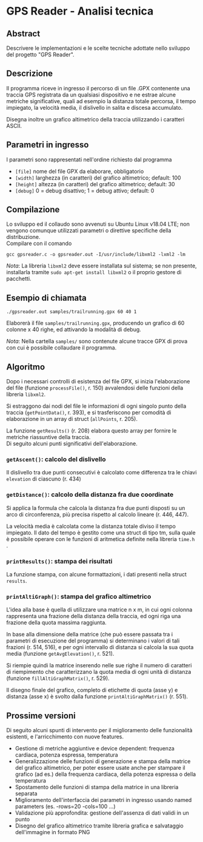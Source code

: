 # GPS Reader - Analisi tecnica

## Abstract

Descrivere le implementazioni e le scelte tecniche adottate nello sviluppo del progetto "GPS Reader".

## Descrizione

Il programma riceve in ingresso il percorso di un file .GPX contenente una traccia GPS registrata da un qualsiasi dispositivo e ne estrae alcune metriche significative, quali ad esempio la distanza totale percorsa, il tempo impiegato, la velocità media, il dislivello in salita e discesa accumulato.

Disegna inoltre un grafico altimetrico della traccia utilizzando i caratteri ASCII.

## Parametri in ingresso

I parametri sono rappresentati nell'ordine richiesto dal programma

* `[file]` nome del file GPX da elaborare, obbligatorio
* `[width]` larghezza (in caratteri) del grafico altimetrico; default: 100
* `[height]` altezza (in caratteri) del grafico altimetrico; default: 30
* `[debug]` 0 = debug disattivo; 1 = debug attivo; default: 0

## Compilazione

Lo sviluppo ed il collaudo sono avvenuti su Ubuntu Linux v18.04 LTE; non vengono comunque utilizzati parametri o direttive specifiche della distribuzione.  
Compilare con il comando

`gcc gpsreader.c -o gpsreader.out -I/usr/include/libxml2 -lxml2 -lm`

*Nota*: La libreria `libxml2` deve essere installata sul sistema; se non presente, installarla tramite `sudo apt-get install libxml2` o il proprio gestore di pacchetti.


## Esempio di chiamata

`./gpsreader.out samples/trailrunning.gpx 60 40 1`

Elaborerà il file `samples/trailrunning.gpx`, producendo un grafico di 60 colonne x 40 righe, ed attivando la modalità di debug.  

*Nota*: Nella cartella `samples/` sono contenute alcune tracce GPX di prova con cui è possibile collaudare il programma.

## Algoritmo

Dopo i necessari controlli di esistenza del file GPX, si inizia l'elaborazione del file (funzione `processFile()`, r. 150) avvalendosi delle funzioni della libreria `libxml2`.  

Si estraggono dai nodi del file le informazioni di ogni singolo punto della traccia (`getPointData()`, r. 393), e si trasferiscono per comodità di elaborazione in un array di struct (`allPoints`, r. 205).

La funzione `getResults()` (r. 208) elabora questo array per fornire le metriche riassuntive della traccia.  
Di seguito alcuni punti significativi dell'elaborazione.  

### `getAscent()`: calcolo del dislivello 
Il dislivello tra due punti consecutivi è calcolato come differenza tra le chiavi `elevation` di ciascuno (r. 434)

### `getDistance()`: calcolo della distanza fra due coordinate
Si applica la formula che calcola la distanza fra due punti disposti su un arco di circonferenza, più precisa rispetto al calcolo lineare (r. 446, 447).

La velocità media è calcolata come la distanza totale diviso il tempo impiegato.
Il dato del tempo è gestito come una struct di tipo tm, sulla quale è possibile operare con le funzioni di aritmetica definite nella libreria `time.h` .

### `printResults()`: stampa dei risultati

La funzione stampa, con alcune formattazioni, i dati presenti nella struct `results`.

### `printAltiGraph()`: stampa del grafico altimetrico

L'idea alla base è quella di utilizzare una matrice n x m, in cui ogni colonna rappresenta una frazione della distanza della traccia, ed ogni riga una frazione della quota massima raggiunta.

In base alla dimensione della matrice (che può essere passata tra i parametri di esecuzione del programma) si determinano i valori di tali frazioni (r. 514, 516), e per ogni intervallo di distanza si calcola la sua quota media (funzione `getAvgElevation()`, r. 521).

Si riempie quindi la matrice inserendo nelle sue righe il numero di caratteri di riempimento che caratterizzano la quota media di ogni unità di distanza (funzione `fillAltiGraphMatrix()`, r. 529).

Il disegno finale del grafico, completo di etichette di quota (asse y) e distanza (asse x) è svolto dalla funzione `printAltiGraphMatrix()` (r. 551).

## Prossime versioni

Di seguito alcuni spunti di intervento per il miglioramento delle funzionalità esistenti, e l'arricchimento con nuove features.

* Gestione di metriche aggiuntive e device dependent: frequenza cardiaca, potenza espressa, temperatura
* Generalizzazione delle funzioni di generazione e stampa della matrice del grafico altimetrico, per poter essere usate anche per stampare il grafico (ad es.) della frequenza cardiaca, della potenza espressa o della temperatura
* Spostamento delle funzioni di stampa della matrice in una libreria separata
* Miglioramento dell'interfaccia dei parametri in ingresso usando named parameters (es. -rows=20 -cols=100 ...)
* Validazione più approfondita: gestione dell'assenza di dati validi in un punto
* Disegno del grafico altimetrico tramite libreria grafica e salvataggio dell'immagine in formato PNG











